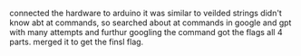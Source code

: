connected the hardware to arduino
it was similar to veilded strings
didn't know abt at commands, so searched about at commands in google and gpt
with many attempts and furthur googling the command got the flags all 4 parts.
merged it to get the finsl flag.

